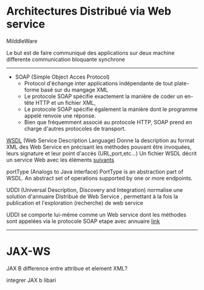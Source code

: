 # Architectures Distribué via Web service
MilddleWare

Le but est de faire communiqué des applications sur deux machine differente
communication bloquante synchrone

---



- SOAP (Simple Object Acces Protocol)
    - Protocol d'échange inter applications indépendante de tout plate-forme basé sur du mangage XML
    - Le protocole SOAP spécifie exactement la manière de coder un en-tête HTTP et un fichier XML,
    - Le protocole SOAP spécifie également la manière dont le programme appelé renvoie une réponse.
    - Bien que fréquemment associé au protocole HTTP, SOAP prend en charge d'autres protocoles de transport.



[WSDL](https://download.oracle.com/otn_hosted_doc/jdeveloper/1012/web_services/ws_wsdlstructure.html) (Web Service Description Language)
Donne la description au format XML des Web Service en précisant les méthodes pouvant être invoquées, leurs signature et leur point d'accès (URL,port,etc...)
Un fichier WSDL décrit un service Web avec les éléments [suivants](https://www.ibm.com/docs/fr/was/9.0.5?topic=services-wsdl)


portType (Analogs to Java interface)
    PortType is an abstraction part of WSDL.
    An abstract set of operations supported by one or more endpoints.




UDDI (Universal Description, Discovery and Integration)
normalise une solution d'annuaire Distribué de Web Service , permettant à la fois la publication et l'exploration (recherche) de web service

UDDI se comporte lui-même comme un Web service dont les méthodes sont appelées via le protocole SOAP
etape avec annuaire [link](https://youtu.be/39MR3AzU2JI?t=3771)



----
# JAX-WS




JAX B
difference entre attribue et element XML?

integrer JAX b libari
